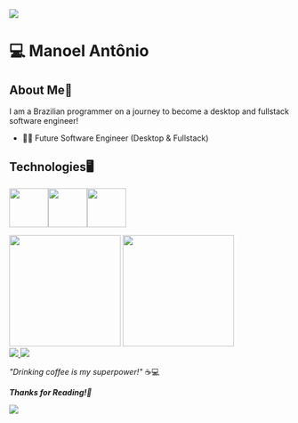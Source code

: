 <img src="https://capsule-render.vercel.app/api?type=waving&height=120&color=&color=3d72db&reversal=false&section=header">

# 💻 Manoel Antônio
## About Me📜
I am a Brazilian programmer on a journey to become a desktop and fullstack software engineer!
- 👨‍💻 Future Software Engineer (Desktop & Fullstack)



## Technologies🖥️
<img src="https://cdn.jsdelivr.net/gh/devicons/devicon@latest/icons/python/python-original.svg" width=70><img src="https://cdn.jsdelivr.net/gh/devicons/devicon@latest/icons/html5/html5-original.svg" width=70><img src="https://cdn.jsdelivr.net/gh/devicons/devicon@latest/icons/css3/css3-original.svg" width=70>

          
        


<div align = "left">
<img height = "200em" src="https://github-readme-stats.vercel.app/api/top-langs/?username=OCOYE&show_icons=true&theme=github_dark_dimmed&count_private=true"/>
<img height = "200em" src="https://github-readme-stats.vercel.app/api?username=OCOYE&show_icons=true&show_icons=true&theme=github_dark_dimmed&count_private=true" />
</div>


<a href="mailto:manoelantonio3412@gmail.com">
  <img src="https://img.shields.io/badge/Gmail-D14836?style=for-the-badge&logo=gmail&logoColor=white"/>
</a>
<a href="https://stackoverflow.com/users/30446256/">
<img src="https://img.shields.io/badge/Stack%20Overflow-F58025.svg?style=for-the-badge&logo=Stack-Overflow&logoColor=white"/>
<a/>
  
*"Drinking coffee is my superpower!"* ☕💻

***Thanks for Reading!🙏***

<img src="https://capsule-render.vercel.app/api?type=waving&height=120&color=&color=3d72db&reversal=false&section=footer">
